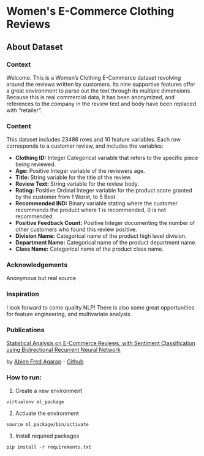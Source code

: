 # Women's E-Commerce Clothing Reviews

## About Dataset

### Context

Welcome. This is a Women’s Clothing E-Commerce dataset revolving around the reviews written by customers. Its nine supportive features offer a great environment to parse out the text through its multiple dimensions. Because this is real commercial data, it has been anonymized, and references to the company in the review text and body have been replaced with “retailer”.

### Content

This dataset includes 23486 rows and 10 feature variables. Each row corresponds to a customer review, and includes the variables:

* **Clothing ID:** Integer Categorical variable that refers to the specific piece being reviewed.
* **Age:** Positive Integer variable of the reviewers age.
* **Title:** String variable for the title of the review.
* **Review Text:** String variable for the review body.
* **Rating:** Positive Ordinal Integer variable for the product score granted by the customer from 1 Worst, to 5 Best.
* **Recommended IND:** Binary variable stating where the customer recommends the product where 1 is recommended, 0 is not recommended.
* **Positive Feedback Count:** Positive Integer documenting the number of other customers who found this review positive.
* **Division Name:** Categorical name of the product high level division.
* **Department Name:** Categorical name of the product department name.
* **Class Name:** Categorical name of the product class name.

### Acknowledgements

Anonymous but real source

### Inspiration

I look forward to come quality NLP! There is also some great opportunities for feature engineering, and multivariate analysis.

### Publications

[Statistical Analysis on E-Commerce Reviews, with Sentiment Classification using Bidirectional Recurrent Neural Network](https://www.researchgate.net/publication/323545316_Statistical_Analysis_on_E-Commerce_Reviews_with_Sentiment_Classification_using_Bidirectional_Recurrent_Neural_Network)

by [Abien Fred Agarap](https://www.kaggle.com/afagarap) - [Github](https://github.com/AFAgarap/ecommerce-reviews-analysis)


### How to run:

1. Create a new environment

```shell
virtualenv ml_package
```

2. Activate the environment

```shell
source ml_package/bin/activate
```

3. Install required packages

```shell
pip install -r requirements.txt

```

```shell

```
